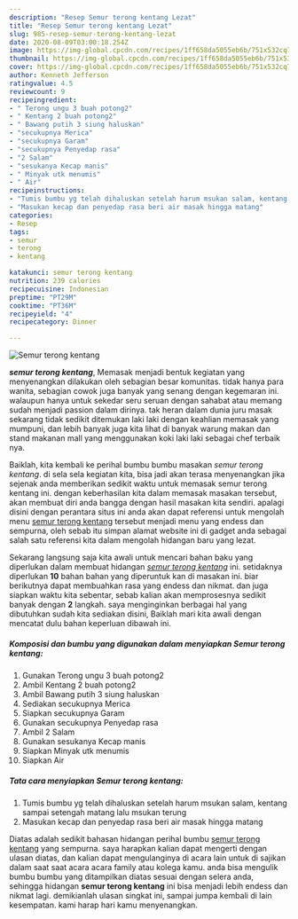 ```yaml
---
description: "Resep Semur terong kentang Lezat"
title: "Resep Semur terong kentang Lezat"
slug: 985-resep-semur-terong-kentang-lezat
date: 2020-08-09T03:00:18.254Z
image: https://img-global.cpcdn.com/recipes/1ff658da5055eb6b/751x532cq70/semur-terong-kentang-foto-resep-utama.jpg
thumbnail: https://img-global.cpcdn.com/recipes/1ff658da5055eb6b/751x532cq70/semur-terong-kentang-foto-resep-utama.jpg
cover: https://img-global.cpcdn.com/recipes/1ff658da5055eb6b/751x532cq70/semur-terong-kentang-foto-resep-utama.jpg
author: Kenneth Jefferson
ratingvalue: 4.5
reviewcount: 9
recipeingredient:
- " Terong ungu 3 buah potong2"
- " Kentang 2 buah potong2"
- " Bawang putih 3 siung haluskan"
- "secukupnya Merica"
- "secukupnya Garam"
- "secukupnya Penyedap rasa"
- "2 Salam"
- "sesukanya Kecap manis"
- " Minyak utk menumis"
- " Air"
recipeinstructions:
- "Tumis bumbu yg telah dihaluskan setelah harum msukan salam, kentang sampai setengah matang lalu msukan terung"
- "Masukan kecap dan penyedap rasa beri air masak hingga matang"
categories:
- Resep
tags:
- semur
- terong
- kentang

katakunci: semur terong kentang 
nutrition: 239 calories
recipecuisine: Indonesian
preptime: "PT29M"
cooktime: "PT36M"
recipeyield: "4"
recipecategory: Dinner

---
```



![Semur terong kentang](https://img-global.cpcdn.com/recipes/1ff658da5055eb6b/751x532cq70/semur-terong-kentang-foto-resep-utama.jpg)

<b><i>semur terong kentang</i></b>, Memasak menjadi bentuk kegiatan yang menyenangkan dilakukan oleh sebagian besar komunitas. tidak hanya para wanita, sebagian cowok juga banyak yang senang dengan kegemaran ini. walaupun hanya untuk sekedar seru seruan dengan sahabat atau memang sudah menjadi passion dalam dirinya. tak heran dalam dunia juru masak sekarang tidak sedikit ditemukan laki laki dengan keahlian memasak yang mumpuni, dan lebih banyak juga kita lihat di banyak warung makan dan stand makanan mall yang menggunakan koki laki laki sebagai chef terbaik nya.



Baiklah, kita kembali ke perihal bumbu bumbu masakan <i>semur terong kentang</i>. di sela sela kegiatan kita, bisa jadi akan terasa menyenangkan jika sejenak anda memberikan sedikit waktu untuk memasak semur terong kentang ini. dengan keberhasilan kita dalam memasak masakan tersebut, akan membuat diri anda bangga dengan hasil masakan kita sendiri. apalagi disini dengan perantara situs ini anda akan dapat referensi untuk mengolah menu <u>semur terong kentang</u> tersebut menjadi menu yang endess dan sempurna, oleh sebab itu simpan alamat website ini di gadget anda sebagai salah satu referensi kita dalam mengolah hidangan baru yang lezat.


Sekarang langsung saja kita awali untuk mencari bahan baku yang diperlukan dalam membuat hidangan <u><i>semur terong kentang</i></u> ini. setidaknya diperlukan <b>10</b> bahan bahan yang diperuntuk kan di masakan ini. biar berikutnya dapat membuahkan rasa yang endess dan nikmat. dan juga siapkan waktu kita sebentar, sebab kalian akan memprosesnya sedikit banyak dengan <b>2</b> langkah. saya menginginkan berbagai hal yang dibutuhkan sudah kita sediakan disini, Baiklah mari kita awali dengan mencatat dulu bahan keperluan dibawah ini.

<!--inarticleads1-->

##### Komposisi dan bumbu yang digunakan dalam menyiapkan Semur terong kentang:

1. Gunakan  Terong ungu 3 buah potong2
1. Ambil  Kentang 2 buah potong2
1. Ambil  Bawang putih 3 siung haluskan
1. Sediakan secukupnya Merica
1. Siapkan secukupnya Garam
1. Gunakan secukupnya Penyedap rasa
1. Ambil 2 Salam
1. Gunakan sesukanya Kecap manis
1. Siapkan  Minyak utk menumis
1. Siapkan  Air




<!--inarticleads2-->

##### Tata cara menyiapkan Semur terong kentang:

1. Tumis bumbu yg telah dihaluskan setelah harum msukan salam, kentang sampai setengah matang lalu msukan terung
1. Masukan kecap dan penyedap rasa beri air masak hingga matang




Diatas adalah sedikit bahasan hidangan perihal bumbu <u>semur terong kentang</u> yang sempurna. saya harapkan kalian dapat mengerti dengan ulasan diatas, dan kalian dapat mengulanginya di acara lain untuk di sajikan dalam saat saat acara acara family atau kolega kamu. anda bisa mengulik bumbu bumbu yang ditampilkan diatas sesuai dengan selera anda, sehingga hidangan <b>semur terong kentang</b> ini bisa menjadi lebih endess dan nikmat lagi. demikianlah ulasan singkat ini, sampai jumpa kembali di lain kesempatan. kami harap hari kamu menyenangkan.

